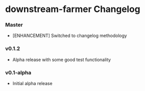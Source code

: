 # downstream-farmer Changelog

### Master

* [ENHANCEMENT] Switched to changelog methodology

### v0.1.2

* Alpha release with some good test functionality

### v0.1-alpha

* Initial alpha release